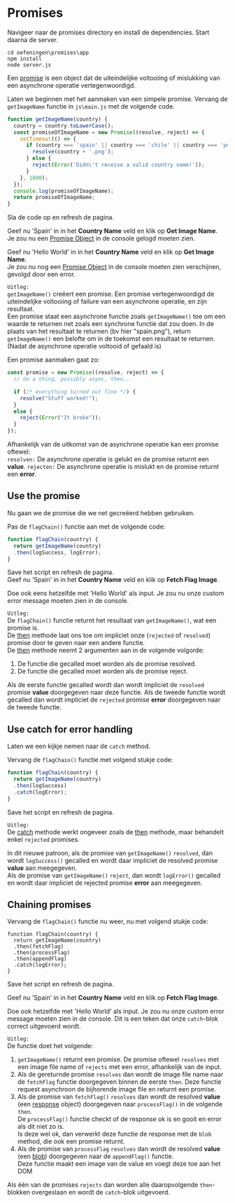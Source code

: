 # Promises

Navigeer naar de promises directory en install de dependencies. Start daarna de server.

```
cd oefeningen\promises\app  
npm install
node server.js
```

Een [promise](https://developer.mozilla.org/en-US/docs/Web/JavaScript/Guide/Using_promises) is een object dat de 
uiteindelijke voltooiing of mislukking van een asynchrone operatie vertegenwoordigd.

Laten we beginnen met het aanmaken van een simpele promise.
Vervang de `getImageName` functie in `js\main.js` met de volgende code.
```javascript
function getImageName(country) {
  country = country.toLowerCase();
  const promiseOfImageName = new Promise((resolve, reject) => {
    setTimeout(() => {
      if (country === 'spain' || country === 'chile' || country === 'peru') {
        resolve(country + '.png');
      } else {
        reject(Error('Didn\'t receive a valid country name!'));
      }
    }, 1000);
  });
  console.log(promiseOfImageName);
  return promiseOfImageName;    
}
```

Sla de code op en refresh de pagina.

Geef nu 'Spain' in in het **Country Name** veld en klik op **Get Image Name**.  
Je zou nu een [Promise Object](https://developer.mozilla.org/en-US/docs/Web/JavaScript/Reference/Global_Objects/Promise)
in de console gelogd moeten zien.

Geef nu 'Hello World' in in het **Country Name** veld en klik op **Get Image Name**.  
Je zou nu nog een [Promise Object](https://developer.mozilla.org/en-US/docs/Web/JavaScript/Reference/Global_Objects/Promise)
in de console moeten zien verschijnen, gevolgd door een error.

`Uitleg:`  
`getImageName()` creëert een promise. Een promise vertegenwoordigd de uiteindelijke voltooiing of failure van een asynchrone
operatie, en zijn resultaat.  
Een promise staat een asynchrone functie zoals `getImageName()` toe om een waarde te returnen net zoals een synchrone functie dat zou doen.
In de plaats van het resultaat te returnen (bv hier "spain.png"), return `getImageName()` een belofte om in de toekomst een resultaat
te returnen. (Nadat de asynchrone operatie voltooid of gefaald is)

Een promise aanmaken gaat zo:

```javascript
const promise = new Promise((resolve, reject) => {
  // do a thing, possibly async, then...

  if (/* everything turned out fine */) {
    resolve("Stuff worked!");
  }
  else {
    reject(Error("It broke"));
  }
});
```

Afhankelijk van de uitkomst van de asynchrone operatie kan een promise oftewel:  
`resolven:` De asynchrone operatie is gelukt en de promise returnt een **value**.
`rejecten:` De asynchrone operatie is mislukt en de promise returnt een **error**.

## Use the promise
Nu gaan we de promise die we net gecreëerd hebben gebruiken.

Pas de `flagChain()` functie aan met de volgende code:

```javascript
function flagChain(country) {
  return getImageName(country)
  .then(logSuccess, logError);    
}
```

Save het script en refresh de pagina.  
Geef nu 'Spain' in in het **Country Name** veld en klik op **Fetch Flag Image**.

Doe ook eens hetzelfde met 'Hello World' als input. Je zou nu onze custom error message moeten zien in de console.

`Uitleg:`  
De `flagChain()` functie returnt het resultaat van `getImageName()`, wat een promise is.  
De [then](https://developer.mozilla.org/en-US/docs/Web/JavaScript/Reference/Global_Objects/Promise/then) methode laat ons
toe om impliciet onze (`rejected` of `resolved`) promise door te geven naar een andere functie.  
De [then](https://developer.mozilla.org/en-US/docs/Web/JavaScript/Reference/Global_Objects/Promise/then) methode neemt 2 argumenten
aan in de volgende volgorde:
1. De functie die gecalled moet worden als de promise resolved.
2. De functie die gecalled moet worden als de promise reject.

Als de eerste functie gecalled wordt dan wordt impliciet de `resolved` promise **value** doorgegeven naar deze functie. Als
de tweede functie wordt gecalled dan wordt impliciet de `rejected` promise **error** doorgegeven naar de tweede functie.

## Use catch for error handling
Laten we een kijkje nemen naar de `catch` method.

Vervang de `flagChain()` functie met volgend stukje code:
```javascript
function flagChain(country) {
  return getImageName(country)
  .then(logSuccess)
  .catch(logError);    
}
```

Save het script en refresh de pagina.

`Uitleg:`  
De [catch](https://developer.mozilla.org/en-US/docs/Web/JavaScript/Reference/Global_Objects/Promise/catch) methode werkt 
ongeveer zoals de [then](https://developer.mozilla.org/en-US/docs/Web/JavaScript/Reference/Global_Objects/Promise/then) methode,
maar behandelt enkel `rejected` promises.

In dit nieuwe patroon, als de promise van `getImageName()` `resolved`, dan wordt `logSuccess()` gecalled en wordt daar impliciet
de resolved promise **value** aan meegegeven.  
Als de promise van `getImageName()` `reject`, dan wordt `logError()` gecalled en wordt daar impliciet de rejected promise **error**
aan meegegeven.

## Chaining promises

Vervang de `flagChain()` functie nu weer, nu met volgend stukje code:

```
function flagChain(country) {
  return getImageName(country)
  .then(fetchFlag)
  .then(processFlag)
  .then(appendFlag)
  .catch(logError); 
}
```

Save het script en refresh de pagina.  

Geef nu 'Spain' in in het **Country Name** veld en klik op **Fetch Flag Image**.

Doe ook hetzelfde met 'Hello World' als input. Je zou nu onze custom error message moeten zien in de console.
Dit is een teken dat onze `catch`-blok correct uitgevoerd wordt.

`Uitleg:`  
De functie doet het volgende:  
1. `getImageName()` returnt een promise. De promise oftewel `resolves` met een image file name of `rejects` met een error, 
afhankelijk van de input.
2. Als de gereturnde promise `resolves` dan wordt de image file name naar de `fetchFlag` functie doorgegeven binnen de eerste
`then`. Deze functie request asynchroon de bijhorende image file en returnt een promise.
3. Als de promise van `fetchFlag()` `resolves` dan wordt de resolved **value** (een [response](https://developer.mozilla.org/en-US/docs/Web/API/Response) object)
doorgegeven naar `processFlag()` in de volgende `then`.  
De `processFlag()` functie checkt of de response ok is en gooit en error als dit niet zo is.  
Is deze wel ok, dan verwerkt deze functie de response met de `blob` method, die ook een promise returnt.
4. Als de promise van `processFlag` `resolves` dan wordt de resolved **value** (een [blob](https://developer.mozilla.org/en-US/docs/Web/API/Blob))
doorgegeven naar de `appendFlag()` functie.  
Deze functie maakt een image van de value en voegt deze toe aan het DOM

Als één van de promises `rejects` dan worden alle daaropvolgende `then`-blokken overgeslaan en wordt de `catch`-blok uitgevoerd.
